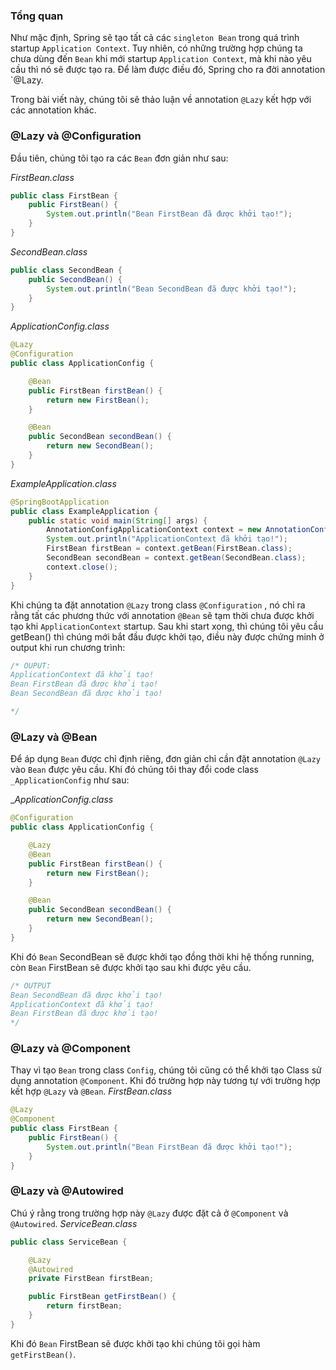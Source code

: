 ### Tổng quan
Như mặc định, Spring sẽ tạo tất cả các `singleton Bean` trong quá trình startup `Application Context`. Tuy nhiên, có những trường hợp chúng ta chưa dùng đến `Bean` khi mới startup `Application Context`, mà khi nào yêu cầu thì nó sẽ được tạo ra. Để làm được điều đó, Spring cho ra đời annotation `@Lazy.

Trong bài viết này, chúng tôi sẽ thảo luận về annotation `@Lazy` kết hợp với các annotation khác.

### @Lazy và @Configuration

Đầu tiên, chúng tôi tạo ra các `Bean` đơn giản như sau:

_FirstBean.class_
```java
public class FirstBean {
    public FirstBean() {
        System.out.println("Bean FirstBean đã được khởi tạo!");
    }
}
```

_SecondBean.class_
```java
public class SecondBean {
    public SecondBean() {
        System.out.println("Bean SecondBean đã được khởi tạo!");
    }
}
```
_ApplicationConfig.class_
```java
@Lazy
@Configuration
public class ApplicationConfig {

    @Bean
    public FirstBean firstBean() {
        return new FirstBean();
    }

    @Bean
    public SecondBean secondBean() {
        return new SecondBean();
    }
}
```
_ExampleApplication.class_
```java
@SpringBootApplication
public class ExampleApplication {
    public static void main(String[] args) {
        AnnotationConfigApplicationContext context = new AnnotationConfigApplicationContext(ExampleApplication.class);
        System.out.println("ApplicationContext đã khởi tạo!");
        FirstBean firstBean = context.getBean(FirstBean.class);
        SecondBean secondBean = context.getBean(SecondBean.class);
        context.close();
    }
}
```

Khi chúng ta đặt annotation `@Lazy` trong class `@Configuration` , nó chỉ ra rằng tất các phương thức với annotation `@Bean` sẽ tạm thời chưa được khởi tạo khi `ApplicationContext` startup. Sau khi start xong, thì chúng tôi yêu cầu getBean() thì chúng mới bắt đầu được khởi tạo, điều này được chứng minh ở output khi run chương trình:

```java
/* OUPUT:
ApplicationContext đã khởi tạo!
Bean FirstBean đã được khởi tạo!
Bean SecondBean đã được khởi tạo!

*/
```

### @Lazy và @Bean
Để áp dụng `Bean` được chỉ định riêng, đơn giản chỉ cần đặt annotation `@Lazy` vào `Bean` được yêu cầu. Khi đó chúng tôi thay đổi code class `_ApplicationConfig` như sau:

__ApplicationConfig.class_
```java
@Configuration
public class ApplicationConfig {

    @Lazy
    @Bean
    public FirstBean firstBean() {
        return new FirstBean();
    }

    @Bean
    public SecondBean secondBean() {
        return new SecondBean();
    }
}

```
Khi đó `Bean` SecondBean sẽ được khởi tạo đồng thời khi hệ thống running, còn `Bean` FirstBean sẽ được khởi tạo sau khi được yêu cầu.
```java
/* OUTPUT
Bean SecondBean đã được khởi tạo!
ApplicationContext đã khởi tạo!
Bean FirstBean đã được khởi tạo!
*/
```

### @Lazy và @Component
 Thay vì tạo `Bean` trong class `Config`, chúng tôi cũng có thể khởi tạo Class sử dụng annotation `@Component`. Khi đó trường hợp này tương tự với trường hợp kết hợp `@Lazy` và `@Bean`.
_FirstBean.class_
```java
@Lazy
@Component
public class FirstBean {
    public FirstBean() {
        System.out.println("Bean FirstBean đã được khởi tạo!");
    }
}
```

### @Lazy và @Autowired
Chú ý rằng trong trường hợp này `@Lazy` được đặt cả ở `@Component` và `@Autowired`.
_ServiceBean.class_
```java
public class ServiceBean {

    @Lazy
    @Autowired
    private FirstBean firstBean;

    public FirstBean getFirstBean() {
        return firstBean;
    }
}
```
Khi đó `Bean` FirstBean sẽ được khởi tạo khi chúng tôi gọi hàm `getFirstBean()`.

